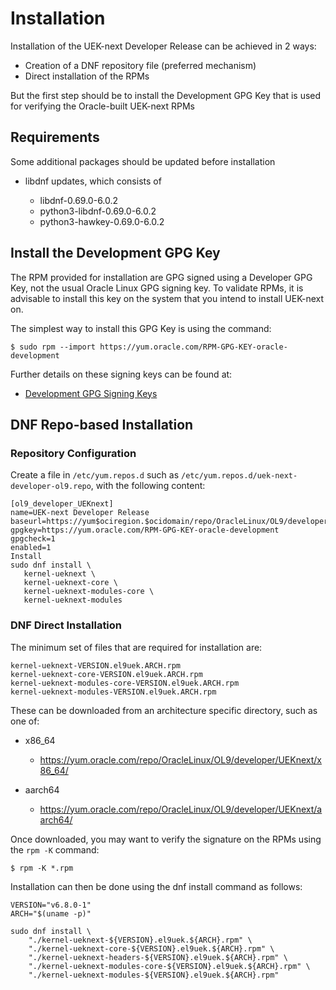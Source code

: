 # Installation

Installation of the UEK-next Developer Release can be achieved in 2 ways:

- Creation of a DNF repository file (preferred mechanism)
- Direct installation of the RPMs

But the first step should be to install the Development GPG Key that is used for verifying the Oracle-built UEK-next RPMs

## Requirements

Some additional packages should be updated before installation

- libdnf updates, which consists of

  - libdnf-0.69.0-6.0.2
  - python3-libdnf-0.69.0-6.0.2
  - python3-hawkey-0.69.0-6.0.2

## Install the Development GPG Key

The RPM provided for installation are GPG signed using a Developer GPG Key, not
the usual Oracle Linux GPG signing key. To validate RPMs, it is advisable to
install this key on the system that you intend to install UEK-next on.

The simplest way to install this GPG Key is using the command:

```
$ sudo rpm --import https://yum.oracle.com/RPM-GPG-KEY-oracle-development
```

Further details on these signing keys can be found at:

- [Development GPG Signing Keys](https://linux.oracle.com/security/gpg/index.html)

## DNF Repo-based Installation

### Repository Configuration

Create a file in `/etc/yum.repos.d` such as `/etc/yum.repos.d/uek-next-developer-ol9.repo`, with the following content:


```
[ol9_developer_UEKnext]
name=UEK-next Developer Release
baseurl=https://yum$ociregion.$ocidomain/repo/OracleLinux/OL9/developer/UEKnext/$basearch/
gpgkey=https://yum.oracle.com/RPM-GPG-KEY-oracle-development
gpgcheck=1
enabled=1
Install
sudo dnf install \
   kernel-ueknext \
   kernel-ueknext-core \
   kernel-ueknext-modules-core \
   kernel-ueknext-modules
```


### DNF Direct Installation

The minimum set of files that are required for installation are:

```
kernel-ueknext-VERSION.el9uek.ARCH.rpm
kernel-ueknext-core-VERSION.el9uek.ARCH.rpm
kernel-ueknext-modules-core-VERSION.el9uek.ARCH.rpm
kernel-ueknext-modules-VERSION.el9uek.ARCH.rpm
```

These can be downloaded from an architecture specific directory, such as one of:

- x86_64

  - https://yum.oracle.com/repo/OracleLinux/OL9/developer/UEKnext/x86_64/

- aarch64

  - https://yum.oracle.com/repo/OracleLinux/OL9/developer/UEKnext/aarch64/

Once downloaded, you may want to verify the signature on the RPMs using the `rpm -K` command:

```
$ rpm -K *.rpm
```

Installation can then be done using the dnf install command as follows:

```
VERSION="v6.8.0-1"
ARCH="$(uname -p)"

sudo dnf install \
    "./kernel-ueknext-${VERSION}.el9uek.${ARCH}.rpm" \
    "./kernel-ueknext-core-${VERSION}.el9uek.${ARCH}.rpm" \
    "./kernel-ueknext-headers-${VERSION}.el9uek.${ARCH}.rpm" \
    "./kernel-ueknext-modules-core-${VERSION}.el9uek.${ARCH}.rpm" \
    "./kernel-ueknext-modules-${VERSION}.el9uek.${ARCH}.rpm"
```
